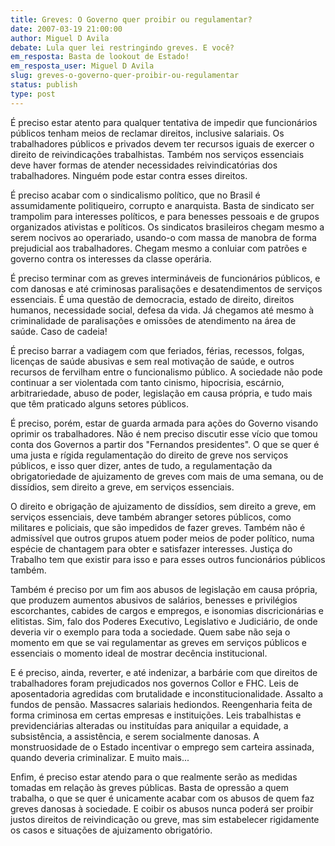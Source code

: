 ```yaml
---
title: Greves: O Governo quer proibir ou regulamentar?
date: 2007-03-19 21:00:00
author: Miguel D Avila
debate: Lula quer lei restringindo greves. E você?
em_resposta: Basta de lookout de Estado!
em_resposta_user: Miguel D Avila
slug: greves-o-governo-quer-proibir-ou-regulamentar
status: publish 
type: post
---
```


É preciso estar atento para qualquer tentativa de impedir que funcionários públicos tenham meios de reclamar direitos, inclusive salariais. Os trabalhadores públicos e privados devem ter recursos iguais de exercer o direito de reivindicações trabalhistas. Também nos serviços essenciais deve haver formas de atender necessidades reivindicatórias dos trabalhadores. Ninguém pode estar contra esses direitos.  

  

É preciso acabar com o sindicalismo político, que no Brasil é assumidamente politiqueiro, corrupto e anarquista. Basta de sindicato ser trampolim para interesses políticos, e para benesses pessoais e de grupos organizados ativistas e políticos. Os sindicatos brasileiros chegam mesmo a serem nocivos ao operariado, usando-o com massa de manobra de forma prejudicial aos trabalhadores. Chegam mesmo a conluiar com patrões e governo contra os interesses da classe operária.   

  

É preciso terminar com as greves intermináveis de funcionários públicos, e com danosas e até criminosas paralisações e desatendimentos de serviços essenciais. É uma questão de democracia, estado de direito, direitos humanos, necessidade social, defesa da vida. Já chegamos até mesmo à criminalidade de paralisações e omissões de atendimento na área de saúde. Caso de cadeia!   

  

É preciso barrar a vadiagem com que feriados, férias, recessos, folgas, licenças de saúde abusivas e sem real motivação de saúde, e outros recursos de fervilham entre o funcionalismo público. A sociedade não pode continuar a ser violentada com tanto cinismo, hipocrisia, escárnio, arbitrariedade, abuso de poder, legislação em causa própria, e tudo mais que têm praticado alguns setores públicos.  

  

É preciso, porém, estar de guarda armada para ações do Governo visando oprimir os trabalhadores. Não é nem preciso discutir esse vício que tomou conta dos Governos a partir dos "Fernandos presidentes". O que se quer é uma justa e rígida regulamentação do direito de greve nos serviços públicos, e isso quer dizer, antes de tudo, a regulamentação da obrigatoriedade de ajuizamento de greves com mais de uma semana, ou de dissídios, sem direito a greve, em serviços essenciais.   

  

O direito e obrigação de ajuizamento de dissídios, sem direito a greve, em serviços essenciais, deve também abranger setores públicos, como militares e policiais, que são impedidos de fazer greves. Também não é admissível que outros grupos atuem poder meios de poder político, numa espécie de chantagem para obter e satisfazer interesses. Justiça do Trabalho tem que existir para isso e para esses outros funcionários públicos também.  

  

Também é preciso por um fim aos abusos de legislação em causa própria, que produzem aumentos abusivos de salários, benesses e privilégios escorchantes, cabides de cargos e empregos, e isonomias discricionárias e elitistas. Sim, falo dos Poderes Executivo, Legislativo e Judiciário, de onde deveria vir o exemplo para toda a sociedade. Quem sabe não seja o momento em que se vai regulamentar as greves em serviços públicos e essenciais o momento ideal de mostrar decência institucional.  

  

E é preciso, ainda, reverter, e até indenizar, a barbárie com que direitos de trabalhadores foram prejudicados nos governos Collor e FHC. Leis de aposentadoria agredidas com brutalidade e inconstitucionalidade. Assalto a fundos de pensão. Massacres salariais hediondos. Reengenharia feita de forma criminosa em certas empresas e instituições. Leis trabalhistas e previdenciárias alteradas ou instituídas para aniquilar a equidade, a subsistência, a assistência, e serem socialmente danosas. A monstruosidade de o Estado incentivar o emprego sem carteira assinada, quando deveria criminalizar. E muito mais...  

  

Enfim, é preciso estar atendo para o que realmente serão as medidas tomadas em relação às greves públicas. Basta de opressão a quem trabalha, o que se quer é unicamente acabar com os abusos de quem faz greves danosas à sociedade. E coibir os abusos nunca poderá ser proibir justos direitos de reivindicação ou greve, mas sim estabelecer rigidamente os casos e situações de ajuizamento obrigatório.

